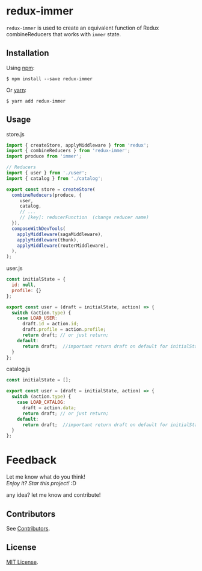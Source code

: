 # redux-immer

`redux-immer` is used to create an equivalent function of Redux combineReducers that works with `immer` state.

Installation
-----------
Using [npm](https://www.npmjs.com/):

    $ npm install --save redux-immer

Or [yarn](https://yarnpkg.com/):

    $ yarn add redux-immer
Usage
-----

store.js

```javascript
import { createStore, applyMiddleware } from 'redux';
import { combineReducers } from 'redux-immer';
import produce from 'immer';

// Reducers
import { user } from './user';
import { catalog } from './catalog';

export const store = createStore(
  combineReducers(produce, {
     user,
     catalog,
     // ...
     // [key]: reducerFunction  (change reducer name)
  }),
  composeWithDevTools(
    applyMiddleware(sagaMiddleware),
    applyMiddleware(thunk),
    applyMiddleware(routerMiddleware),
  ),
);
```

user.js 
```javascript
const initialState = {
  id: null,
  profile: {}
};

export const user = (draft = initialState, action) => {
  switch (action.type) {
    case LOAD_USER: 
      draft.id = action.id;
      draft.profile = action.profile;
      return draft; // or just return;
    default:
      return draft;  //important return draft on default for initialState!!
  }
};
```

catalog.js 
```javascript
const initialState = [];

export const user = (draft = initialState, action) => {
  switch (action.type) {
    case LOAD_CATALOG:
      draft = action.data;
      return draft; // or just return;
    default:
      return draft;  //important return draft on default for initialState!!
  }
};
```

# Feedback

Let me know what do you think! <br>
*Enjoy it? Star this project!* :D

any idea? let me know and contribute!

Contributors
------------
See [Contributors](https://github.com/salvoravida/redux-immer/graphs/contributors).

License
-------
[MIT License](https://github.com/salvoravida/redux-immer/blob/master/LICENSE.md).
